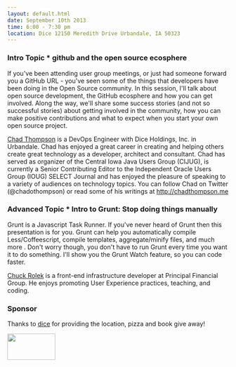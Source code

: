 ```yaml
---
layout: default.html
date: September 10th 2013
time: 6:00 - 7:30 pm
location: Dice 12150 Meredith Drive Urbandale, IA 50323
---
```


### Intro Topic * github and the open source ecosphere

If you've been attending user group meetings, or just had someone forward you a GitHub URL - you've seen some of the things that developers have been doing in the Open Source community. In this session, I'll talk about open source development, the GitHub ecosphere and how you can get involved. Along the way, we'll share some success stories (and not so successful stories) about getting involved in the community, how you can make positive contributions and what to expect when you start your own open source project.

[Chad Thompson](https://twitter.com/chadothompson) is a DevOps Engineer with Dice Holdings, Inc. in Urbandale. Chad has enjoyed a great career in creating and helping others create great technology as a developer, architect and consultant. Chad has served as organizer of the Central Iowa Java Users Group (CIJUG), is currently a Senior Contributing Editor to the Independent Oracle Users Group (IOUG) SELECT Journal and has enjoyed the pleasure of speaking to a variety of audiences on technology topics. You can follow Chad on Twitter (@chadothompson) or read some of his writings at http://chadthompson.me

### Advanced Topic * Intro to Grunt: Stop doing things manually

Grunt is a Javascript Task Runner. If you've never heard of Grunt then this presentation is for you. Grunt can help you automatically compile Less/Coffeescript, compile templates, aggregate/minify files, and much more . Don't worry though, you don't have to run Grunt every time you want it to do something. I'll show you the Grunt Watch feature, so you can code faster.

[Chuck Rolek](https://twitter.com/crolek) is a front-end infrastructure developer at Principal Financial Group. He enjoys promoting User Experience practices, teaching, and coding.

### Sponsor

Thanks to [dice](http://www.dice.com) for providing the location, pizza and book give away!

<img src="http://dsmjs.com/assets/images/dice.png" style="height: 60px; width: 109px;"> 
